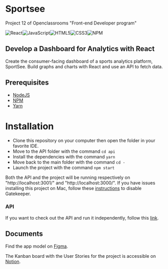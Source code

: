 # Sportsee

Project 12 of Openclassrooms "Front-end Developer program"

![React](https://img.shields.io/badge/react-%2320232a.svg?style=for-the-badge&logo=react&logoColor=%2361DAFB)![JavaScript](https://img.shields.io/badge/javascript-%23323330.svg?style=for-the-badge&logo=javascript&logoColor=%23F7DF1E)![HTML5](https://img.shields.io/badge/html5-%23E34F26.svg?style=for-the-badge&logo=html5&logoColor=white)![CSS3](https://img.shields.io/badge/css3-%231572B6.svg?style=for-the-badge&logo=css3&logoColor=white)![NPM](https://img.shields.io/badge/NPM-%23000000.svg?style=for-the-badge&logo=npm&logoColor=white)

## Develop a Dashboard for Analytics with React

Create the consumer-facing dashboard of a sports analytics platform, SportSee. Build graphs and charts with React and use an API to fetch data.

## Prerequisites

- [NodeJS](https://nodejs.org/en/)
- [NPM](https://www.npmjs.com/)
- [Yarn](https://yarnpkg.com/)

# Installation

- Clone this repository on your computer then open the folder in your favorite IDE.
- Move to the API folder with the command `cd api`
- Install the dependencies with the command `yarn`
- Move back to the main folder with the command `cd -`
- Launch the project with the command `npm start`

Both the API and the project will be running respectively on "http://localhost:3001/" and "http://localhost:3000/".
If you have issues installing this project on Mac, follow these [instructions](https://disable-gatekeeper.github.io/#:~:text=Disabling%20Gatekeeper%20permanently,Gatekeeper%20is%20now%20disabled%20permanently) to disable Gatekeeper.

### API

If you want to check out the API and run it independently, follow this [link](https://github.com/Matt-Fr/P9-front-end-dashboard).

## Documents

Find the app model on [Figma](https://www.figma.com/file/BMomGVZqLZb811mDMShpLu/UI-design-Sportify-FR?node-id=1%3A2).

The Kanban board with the User Stories for the project is accessible on [Notion](https://www.notion.so/Tableau-de-bord-SportSee-6686aa4b5f44417881a4884c9af5669e).
